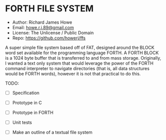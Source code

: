 # FORTH FILE SYSTEM

* Author: Richard James Howe
* Email: howe.r.j.89@gmail.com
* License: The Unlicense / Public Domain
* Repo: https://github.com/howerj/ffs

A super simple file system based off of FAT, designed around the BLOCK 
word set available for the programming language FORTH. A FORTH BLOCK is
a 1024 byte buffer that is transferred to and from mass storage. Originally,
I wanted a text only system that would leverage the power of the FORTH 
command interpreter to navigate directories (that is, all data structures
would be FORTH words), however it is not that practical to do this.

TODO:

* [ ] Specification
* [ ] Prototype in C
* [ ] Prototype in FORTH
* [ ] Unit tests
* [ ] Make an outline of a textual file system

